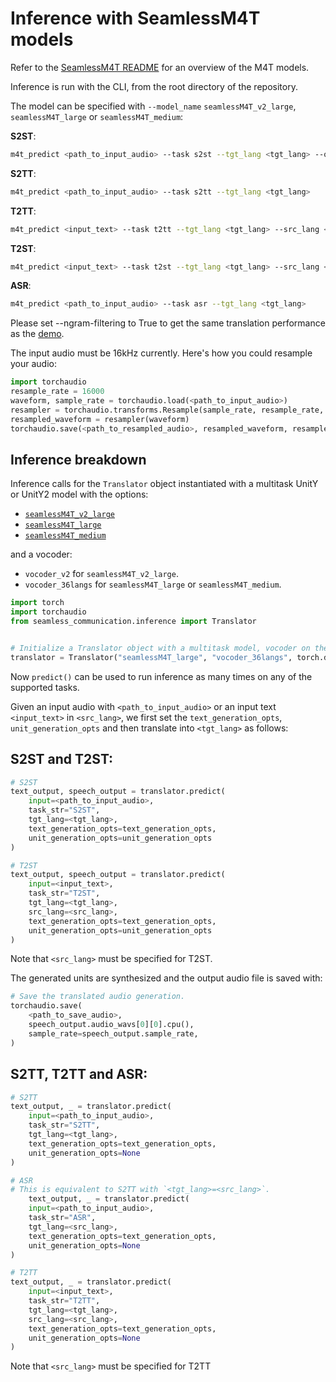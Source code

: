 # Inference with SeamlessM4T models
Refer to the [SeamlessM4T README](../../../../../docs/m4t) for an overview of the M4T models.

Inference is run with the CLI, from the root directory of the repository.

The model can be specified with `--model_name` `seamlessM4T_v2_large`, `seamlessM4T_large` or `seamlessM4T_medium`:

**S2ST**:
```bash
m4t_predict <path_to_input_audio> --task s2st --tgt_lang <tgt_lang> --output_path <path_to_save_audio> --model_name seamlessM4T_large
```

**S2TT**:
```bash
m4t_predict <path_to_input_audio> --task s2tt --tgt_lang <tgt_lang>
```

**T2TT**:
```bash
m4t_predict <input_text> --task t2tt --tgt_lang <tgt_lang> --src_lang <src_lang>
```

**T2ST**:
```bash
m4t_predict <input_text> --task t2st --tgt_lang <tgt_lang> --src_lang <src_lang> --output_path <path_to_save_audio>
```

**ASR**:
```bash
m4t_predict <path_to_input_audio> --task asr --tgt_lang <tgt_lang>
```
Please set --ngram-filtering to True to get the same translation performance as the [demo](https://seamless.metademolab.com/).

The input audio must be 16kHz currently. Here's how you could resample your audio:
```python
import torchaudio
resample_rate = 16000
waveform, sample_rate = torchaudio.load(<path_to_input_audio>)
resampler = torchaudio.transforms.Resample(sample_rate, resample_rate, dtype=waveform.dtype)
resampled_waveform = resampler(waveform)
torchaudio.save(<path_to_resampled_audio>, resampled_waveform, resample_rate)
```
## Inference breakdown

Inference calls for the `Translator` object instantiated with a multitask UnitY or UnitY2 model with the options:
- [`seamlessM4T_v2_large`](https://huggingface.co/facebook/seamless-m4t-v2-large)
- [`seamlessM4T_large`](https://huggingface.co/facebook/seamless-m4t-large)
- [`seamlessM4T_medium`](https://huggingface.co/facebook/seamless-m4t-medium)

and a vocoder:
- `vocoder_v2` for `seamlessM4T_v2_large`.
- `vocoder_36langs` for `seamlessM4T_large` or `seamlessM4T_medium`.

```python
import torch
import torchaudio
from seamless_communication.inference import Translator


# Initialize a Translator object with a multitask model, vocoder on the GPU.
translator = Translator("seamlessM4T_large", "vocoder_36langs", torch.device("cuda:0"), torch.float16)
```

Now `predict()` can be used to run inference as many times on any of the supported tasks.

Given an input audio with `<path_to_input_audio>` or an input text `<input_text>` in `<src_lang>`,
we first set the `text_generation_opts`, `unit_generation_opts` and then translate into `<tgt_lang>` as follows:

## S2ST and T2ST:

```python
# S2ST
text_output, speech_output = translator.predict(
    input=<path_to_input_audio>, 
    task_str="S2ST", 
    tgt_lang=<tgt_lang>, 
    text_generation_opts=text_generation_opts, 
    unit_generation_opts=unit_generation_opts
)

# T2ST
text_output, speech_output = translator.predict(
    input=<input_text>, 
    task_str="T2ST", 
    tgt_lang=<tgt_lang>, 
    src_lang=<src_lang>, 
    text_generation_opts=text_generation_opts,
    unit_generation_opts=unit_generation_opts
)

```
Note that `<src_lang>` must be specified for T2ST.

The generated units are synthesized and the output audio file is saved with:

```python
# Save the translated audio generation.
torchaudio.save(
    <path_to_save_audio>,
    speech_output.audio_wavs[0][0].cpu(),
    sample_rate=speech_output.sample_rate,
)
```
## S2TT, T2TT and ASR:

```python
# S2TT
text_output, _ = translator.predict(
    input=<path_to_input_audio>, 
    task_str="S2TT", 
    tgt_lang=<tgt_lang>, 
    text_generation_opts=text_generation_opts, 
    unit_generation_opts=None
)

# ASR
# This is equivalent to S2TT with `<tgt_lang>=<src_lang>`.
    text_output, _ = translator.predict(
    input=<path_to_input_audio>, 
    task_str="ASR", 
    tgt_lang=<src_lang>, 
    text_generation_opts=text_generation_opts, 
    unit_generation_opts=None
)

# T2TT
text_output, _ = translator.predict(
    input=<input_text>, 
    task_str="T2TT", 
    tgt_lang=<tgt_lang>, 
    src_lang=<src_lang>, 
    text_generation_opts=text_generation_opts, 
    unit_generation_opts=None
)

```
Note that `<src_lang>` must be specified for T2TT

